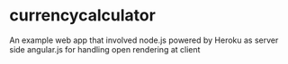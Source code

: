 # currencycalculator
An example web app that involved node.js powered by Heroku as server side
angular.js for handling open rendering at client
